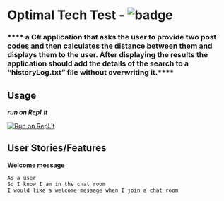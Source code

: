 # Optimal Tech Test  -  ![badge](https://img.shields.io/badge/Made--By-Sonny-red)

### **** a C# application that asks the user to provide two post codes and then calculates the distance between them and displays them to the user. After displaying the results the application should add the details of the search to a “historyLog.txt” file without overwriting it.****

## Usage

***run on Repl.it***

[![Run on Repl.it](https://repl.it/badge/github/sonny-maan/NodeChat)](https://replit.com/@sonny_maan/Optimal-Tech-Test#main.cs)

## User Stories/Features

**Welcome message**
```
As a user
So I know I am in the chat room
I would like a welcome message when I join a chat room
```

